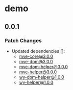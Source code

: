 # demo

## 0.0.1

### Patch Changes

- Updated dependencies []:
  - mve-core@3.0.0
  - mve-dom@3.0.0
  - mve-dom-helper@3.0.0
  - mve-helper@3.0.0
  - wy-dom-helper@1.0.0
  - wy-helper@1.0.0

